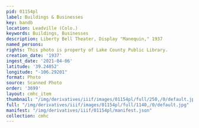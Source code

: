 ```yaml
---
pid: 01154pl
label: Buildings & Businesses
key: bandb
location: Leadville (Colo.)
keywords: Buildings, Businesses
description: Liberty Bell Theater, Display "Manequin," 1937
named_persons: 
rights: This photo is property of Lake County Public Library.
creation_date: '1937'
ingest_date: '2021-04-06'
latitude: '39.24852'
longitude: "-106.29201"
format: Photo
source: Scanned Photo
order: '3699'
layout: cmhc_item
thumbnail: "/img/derivatives/iiif/images/01154pl/full/250,/0/default.jpg"
full: "/img/derivatives/iiif/images/01154pl/full/1140,/0/default.jpg"
manifest: "/img/derivatives/iiif/01154pl/manifest.json"
collection: cmhc
---
```

